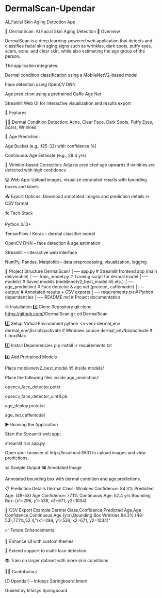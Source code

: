 # DermalScan-Upendar
AI_Facial Skin Aging  Detection App 

🌟 DermalScan: AI Facial Skin Aging Detection
📖 Overview

DermalScan is a deep learning-powered web application that detects and classifies facial skin aging signs such as wrinkles, dark spots, puffy eyes, scars, acne, and clear skin, while also estimating the age group of the person.

The application integrates:

Dermal condition classification using a MobileNetV2-based model

Face detection using OpenCV DNN

Age prediction using a pretrained Caffe Age Net

Streamlit Web UI for interactive visualization and results export

🚀 Features

🧑‍⚕️ Dermal Condition Detection: Acne, Clear Face, Dark Spots, Puffy Eyes, Scars, Wrinkles

🎯 Age Prediction:

Age Bucket (e.g., (25-32) with confidence %)

Continuous Age Estimate (e.g., 28.4 yrs)

🔄 Wrinkle-based Correction: Adjusts predicted age upwards if wrinkles are detected with high confidence

💻 Web App: Upload images, visualize annotated results with bounding boxes and labels

📥 Export Options: Download annotated images and prediction details in CSV format

🛠️ Tech Stack

Python 3.10+

TensorFlow / Keras – dermal classifier model

OpenCV DNN – face detection & age estimation

Streamlit – interactive web interface

NumPy, Pandas, Matplotlib – data preprocessing, visualization, logging

📂 Project Structure
DermalScan/
│── app.py                 # Streamlit frontend app (main deliverable)
│── train_model.py         # Training script for dermal model
│── models/                # Saved models (mobilenetv2_best_model.h5 etc.)
│── age_prediction/        # Face detector & age net (prototxt, caffemodel)
│── output/                # Annotated results + CSV exports
│── requirements.txt       # Python dependencies
│── README.md              # Project documentation

⚙️ Installation
1️⃣ Clone Repository
git clone https://github.com/<your-username>/DermalScan.git
cd DermalScan

2️⃣ Setup Virtual Environment
python -m venv dermal_env
dermal_env\Scripts\activate   # Windows
source dermal_env/bin/activate   # Linux/Mac

3️⃣ Install Dependencies
pip install -r requirements.txt

4️⃣ Add Pretrained Models

Place mobilenetv2_best_model.h5 inside models/

Place the following files inside age_prediction/:

opencv_face_detector.pbtxt

opencv_face_detector_uint8.pb

age_deploy.prototxt

age_net.caffemodel

▶️ Running the Application

Start the Streamlit web app:

streamlit run app.py


Open your browser at http://localhost:8501
 to upload images and view predictions.

📊 Sample Output
🖼 Annotated Image

Annotated bounding box with dermal condition and age predictions.

📋 Prediction Details
Dermal Class: Wrinkles
Confidence: 84.3%
Predicted Age: (48-53)
Age Confidence: 77.1%
Continuous Age: 52.4 yrs
Bounding Box: (x1=296, y1=536, x2=671, y2=1034)

📑 CSV Export Example
Dermal Class,Confidence,Predicted Age,Age Confidence,Continuous Age (yrs),Bounding Box
Wrinkles,84.3%,(48-53),77.1%,52.4,"(x1=296, y1=536, x2=671, y2=1034)"

📈 Future Enhancements

🎨 Enhance UI with custom themes

🧪 Extend support to multi-face detection

📚 Train on larger dataset with more skin conditions

👨‍💻 Contributors

[D.Upendar] – Infosys Springboard Intern

Guided by Infosys Springboard 
